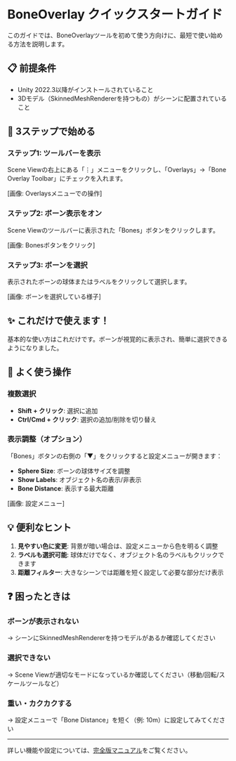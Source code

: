 # BoneOverlay クイックスタートガイド

このガイドでは、BoneOverlayツールを初めて使う方向けに、最短で使い始める方法を説明します。

## 📋 前提条件

- Unity 2022.3以降がインストールされていること
- 3Dモデル（SkinnedMeshRendererを持つもの）がシーンに配置されていること

## 🚀 3ステップで始める

### ステップ1: ツールバーを表示

Scene Viewの右上にある「⋮」メニューをクリックし、「Overlays」→「Bone Overlay Toolbar」にチェックを入れます。

[画像: Overlaysメニューでの操作]

### ステップ2: ボーン表示をオン

Scene Viewのツールバーに表示された「Bones」ボタンをクリックします。

[画像: Bonesボタンをクリック]

### ステップ3: ボーンを選択

表示されたボーンの球体またはラベルをクリックして選択します。

[画像: ボーンを選択している様子]

## ✨ これだけで使えます！

基本的な使い方はこれだけです。ボーンが視覚的に表示され、簡単に選択できるようになりました。

## 📝 よく使う操作

### 複数選択
- **Shift + クリック**: 選択に追加
- **Ctrl/Cmd + クリック**: 選択の追加/削除を切り替え

### 表示調整（オプション）
「Bones」ボタンの右側の「▼」をクリックすると設定メニューが開きます：

- **Sphere Size**: ボーンの球体サイズを調整
- **Show Labels**: オブジェクト名の表示/非表示
- **Bone Distance**: 表示する最大距離

[画像: 設定メニュー]

## 💡 便利なヒント

1. **見やすい色に変更**: 背景が暗い場合は、設定メニューから色を明るく調整
2. **ラベルも選択可能**: 球体だけでなく、オブジェクト名のラベルもクリックできます
3. **距離フィルター**: 大きなシーンでは距離を短く設定して必要な部分だけ表示

## ❓ 困ったときは

### ボーンが表示されない
→ シーンにSkinnedMeshRendererを持つモデルがあるか確認してください

### 選択できない
→ Scene Viewが適切なモードになっているか確認してください（移動/回転/スケールツールなど）

### 重い・カクカクする
→ 設定メニューで「Bone Distance」を短く（例: 10m）に設定してみてください

---

詳しい機能や設定については、[完全版マニュアル](README_ja.md)をご覧ください。
